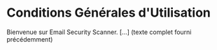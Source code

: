 
# Conditions Générales d'Utilisation

Bienvenue sur Email Security Scanner.
[...] (texte complet fourni précédemment)
